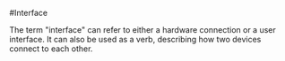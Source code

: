 #Interface

The term "interface" can refer to either a hardware connection or a user interface. It can also be used as a verb, describing how two devices connect to each other.